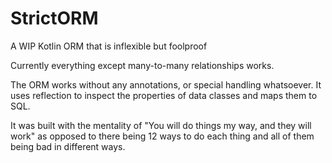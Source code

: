 # StrictORM
A WIP Kotlin ORM that is inflexible but foolproof

Currently everything except many-to-many relationships works.

The ORM works without any annotations, or special handling whatsoever. It uses reflection to inspect the properties of data classes and maps them to SQL.

It was built with the mentality of "You will do things my way, and they will work" as opposed to there being 12 ways to do each thing and all of them being bad in different ways.
